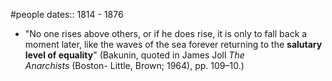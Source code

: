 #people 
dates:: 1814 - 1876

- "No one rises above others, or if he does rise, it is only to fall back a moment later, like the waves of the sea forever returning to the **salutary level of equality**" (Bakunin, quoted in James Joll _The Anarchists_ (Boston- Little, Brown; 1964), pp. 109–10.)
